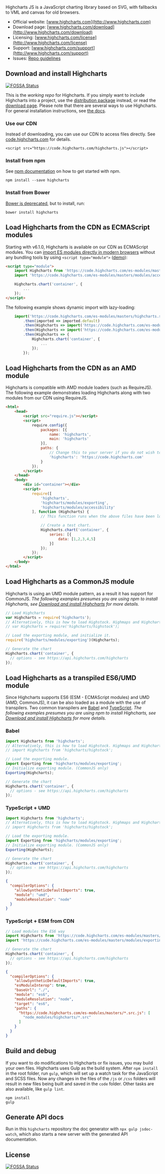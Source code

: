 Highcharts JS is a JavaScript charting library based on SVG, with fallbacks to VML and canvas for old browsers.

* Official website: [www.highcharts.com](http://www.highcharts.com)
* Download page: [www.highcharts.com/download](http://www.highcharts.com/download)
* Licensing: [www.highcharts.com/license](http://www.highcharts.com/license)
* Support: [www.highcharts.com/support](http://www.highcharts.com/support)
* Issues: [Repo guidelines](repo-guidelines.md)

## Download and install Highcharts
[![FOSSA Status](https://app.fossa.com/api/projects/git%2Bgithub.com%2Frlfagan%2Fhighcharts.svg?type=shield)](https://app.fossa.com/projects/git%2Bgithub.com%2Frlfagan%2Fhighcharts?ref=badge_shield)

This is the *working repo* for Highcharts. If you simply want to include Highcharts into a project, use the [distribution package](https://www.npmjs.com/package/highcharts) instead, or read the [download page](http://www.highcharts.com/download). Please note that there are several ways to use Highcharts. For general installation instructions, see [the docs](http://www.highcharts.com/docs/getting-started/installation).

### Use our CDN
Instead of downloading, you can use our CDN to access files directly. See [code.highcharts.com](https://code.highcharts.com) for details.

```
<script src="https://code.highcharts.com/highcharts.js"></script>
```

### Install from npm
See [npm documentation](https://docs.npmjs.com/) on how to get started with npm.
```
npm install --save highcharts
```

### Install from Bower
[Bower is deprecated](https://bower.io/), but to install, run:
```
bower install highcharts
```

## Load Highcharts from the CDN as ECMAScript modules
Starting with v6.1.0, Highcharts is available on our CDN as ECMAScript modules. You can [import ES modules directly in modern browsers](https://jakearchibald.com/2017/es-modules-in-browsers/)
without any bundling tools by using `<script type="module">` ([demo](https://jsfiddle.net/highcharts/rtcx6j3h/)):
```html
<script type="module">
    import Highcharts from 'https://code.highcharts.com/es-modules/masters/highcharts.src.js';
    import 'https://code.highcharts.com/es-modules/masters/modules/accessibility.src.js';

    Highcharts.chart('container', {
        ...
    });
</script>
```
The following example shows dynamic import with lazy-loading:
```js
    import('https://code.highcharts.com/es-modules/masters/highcharts.src.js')
        .then(imported => imported.default)
        .then(Highcharts => import('https://code.highcharts.com/es-modules/masters/modules/exporting.src.js').then(() => Highcharts))
        .then(Highcharts => import('https://code.highcharts.com/es-modules/masters/modules/accessibility.src.js').then(() => Highcharts))
        .then(Highcharts => {
            Highcharts.chart('container', {
                ...
            });
        });
```

## Load Highcharts from the CDN as an AMD module
Highcharts is compatible with AMD module loaders (such as RequireJS). The
following example demonstrates loading Highcharts along with two modules from
our CDN using RequireJS.
```html
<html>
    <head>
        <script src="require.js"></script>
        <script>
            require.config({
                packages: [{
                    name: 'highcharts',
                    main: 'highcharts'
                }],
                paths: {
                    // Change this to your server if you do not wish to use our CDN.
                    'highcharts': 'https://code.highcharts.com'
                }
            });
        </script>
    </head>
    <body>
        <div id="container"></div>
        <script>
            require([
                'highcharts',
                'highcharts/modules/exporting',
                'highcharts/modules/accessibility'
            ], function (Highcharts) {
                // This function runs when the above files have been loaded.

                // Create a test chart.
                Highcharts.chart('container', {
                    series: [{
                        data: [1,2,3,4,5]
                    }]
                });
            });
        </script>
    </body>
</html>
```

## Load Highcharts as a CommonJS module
Highcharts is using an UMD module pattern, as a result it has support for CommonJS.
*The following examples presumes you are using npm to install Highcharts, see [Download and install Highcharts](#download-and-install-highcharts) for more details.*
```js
// Load Highcharts
var Highcharts = require('highcharts');
// Alternatively, this is how to load Highstock. Highmaps and Highcharts Gantt are similar.
// var Highcharts = require('highcharts/highstock');

// Load the exporting module, and initialize it.
require('highcharts/modules/exporting')(Highcharts);

// Generate the chart
Highcharts.chart('container', {
  // options - see https://api.highcharts.com/highcharts
});
```

## Load Highcharts as a transpiled ES6/UMD module
Since Highcharts supports ES6 (ESM - ECMAScript modules) and UMD (AMD, CommonJS), it can be also loaded as a module with the use of transpilers. Two common transpilers are [Babel](https://babeljs.io/) and [TypeScript](https://www.typescriptlang.org/).
*The following examples presumes you are using npm to install Highcharts, see [Download and install Highcharts](#download-and-install-highcharts) for more details.*
### Babel
```js
import Highcharts from 'highcharts';
// Alternatively, this is how to load Highstock. Highmaps and Highcharts Gantt are similar.
// import Highcharts from 'highcharts/highstock';

// Load the exporting module.
import Exporting from 'highcharts/modules/exporting';
// Initialize exporting module. (CommonJS only)
Exporting(Highcharts);

// Generate the chart
Highcharts.chart('container', {
  // options - see https://api.highcharts.com/highcharts
});
```
### TypeScript + UMD
```js
import Highcharts from 'highcharts';
// Alternatively, this is how to load Highstock. Highmaps and Highcharts Gantt are similar.
// import Highcharts from 'highcharts/highstock';

// Load the exporting module.
import Exporting from 'highcharts/modules/exporting';
// Initialize exporting module. (CommonJS only)
Exporting(Highcharts);

// Generate the chart
Highcharts.chart('container', {
  // options - see https://api.highcharts.com/highcharts
});
```
```json
{
  "compilerOptions": {
    "allowSyntheticDefaultImports": true,
    "module": "umd",
    "moduleResolution": "node"
  }
}
```
### TypeScript + ESM from CDN
```js
// Load modules the ES6 way
import Highcharts from 'https://code.highcharts.com/es-modules/masters/highcharts.src.js';
import 'https://code.highcharts.com/es-modules/masters/modules/exporting.src.js';

// Generate the chart
Highcharts.chart('container', {
  // options - see https://api.highcharts.com/highcharts
});
```
```json
{
  "compilerOptions": {
    "allowSyntheticDefaultImports": true,
    "esModuleInterop": true,
    "baseUrl": "./",
    "module": "es6",
    "moduleResolution": "node",
    "target": "es6",
    "paths": {
      "https://code.highcharts.com/es-modules/masters/*.src.js": [
        "node_modules/highcharts/*.src"
      ]
    }
  }
}
```

## Build and debug
If you want to do modifications to Highcharts or fix issues, you may build your own files. Highcharts uses Gulp as the build system. After `npm install` in the root folder, run `gulp`, which will set up a watch task for the JavaScript and SCSS files. Now any changes in the files of the `/js` or `/css` folders will result in new files being built and saved in the `code` folder. Other tasks are also available, like `gulp lint`.

```
npm install
gulp
```

## Generate API docs
Run in this `highcharts` repository the doc generator with
`npx gulp jsdoc-watch`, which also starts a new server with the generated API
documentation.


## License
[![FOSSA Status](https://app.fossa.com/api/projects/git%2Bgithub.com%2Frlfagan%2Fhighcharts.svg?type=large)](https://app.fossa.com/projects/git%2Bgithub.com%2Frlfagan%2Fhighcharts?ref=badge_large)